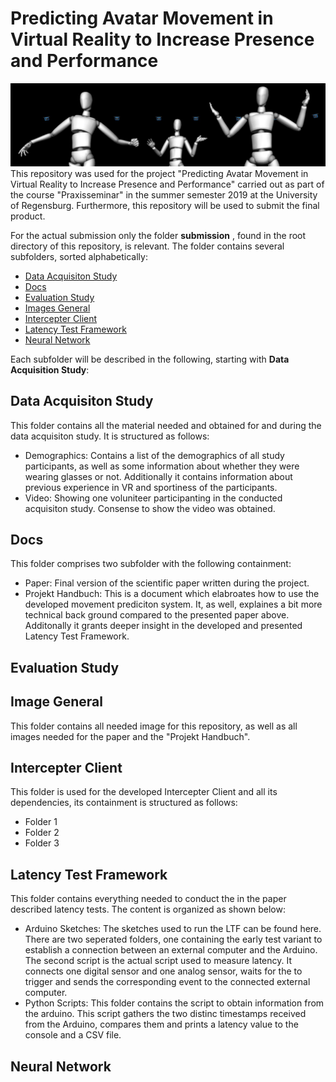 # Predicting Avatar Movement in Virtual Reality to Increase Presence and Performance
![Starting Scene](https://github.com/Cele3x/practical-seminar/blob/master/submission/Images%20General/teaser.PNG)
This repository was used for the project "Predicting Avatar Movement in Virtual Reality to Increase Presence and Performance" carried out as part of the course "Praxisseminar" in the summer semester 2019 at the University of Regensburg. 
Furthermore, this repository will be used to submit the final product. 

For the actual submission only the folder __submission__ , found in the root directory of this repository, is relevant. The folder contains several subfolders, sorted alphabetically: 
- [Data Acquisiton Study](https://github.com/Cele3x/practical-seminar/tree/master/submission/Data%20Acquisiton%20Study)
- [Docs](https://github.com/Cele3x/practical-seminar/tree/master/submission/Docs)
- [Evaluation Study](https://github.com/Cele3x/practical-seminar/tree/master/submission/Evaluation%Study)
- [Images General](https://github.com/Cele3x/practical-seminar/tree/master/submission/Images%General)
- [Intercepter Client](https://github.com/Cele3x/practical-seminar/tree/master/submission/Intercepter%Client)
- [Latency Test Framework](https://github.com/Cele3x/practical-seminar/tree/master/submission/Latency%Test%Framework)
- [Neural Network](https://github.com/Cele3x/practical-seminar/tree/master/submission/Neural%Network)


Each subfolder will be described in the following, starting with __Data Acquisition Study__: 

## Data Acquisiton Study

This folder contains all the material needed and obtained for and during the data acquisiton study. It is structured as follows: 
- Demographics: Contains a list of the demographics of all study participants, as well as some information about whether they were wearing glasses or not. Additionally it contains information about previous experience in VR and sportiness of the participants. 
- Video: Showing one voluniteer participanting in the conducted acquisiton study. Consense to show the video was obtained. 


## Docs 

This folder comprises two subfolder with the following containment:
- Paper: Final version of the scientific paper written during the project. 
- Projekt Handbuch: This is a document which elabroates how to use the developed movement prediciton system. It, as well, explaines a bit more technical back ground compared to the presented paper above. Additonally it grants deeper insight in the developed and presented Latency Test Framework. 

## Evaluation Study 
## Image General
This folder contains all needed image for this repository, as well as all images needed for the paper and the "Projekt Handbuch". 
## Intercepter Client
This folder is used for the developed Intercepter Client and all its dependencies, its containment is structured as follows: 
- Folder 1
- Folder 2 
- Folder 3 
## Latency Test Framework
This folder contains everything needed to conduct the in the paper described latency tests. The content is organized as shown below:
- Arduino Sketches: The sketches used to run the LTF can be found here. There are two seperated folders, one containing the early test variant to establish a connection between an external computer and the Arduino. The second script is the actual script used to measure latency. It connects one digital sensor and one analog sensor, waits for the to trigger and sends the corresponding event to the connected external computer. 
- Python Scripts: This folder contains the script to obtain information from the arduino. This script gathers the two distinc timestamps received from the Arduino, compares them and prints a latency value to the console and a CSV file. 

## Neural Network 
